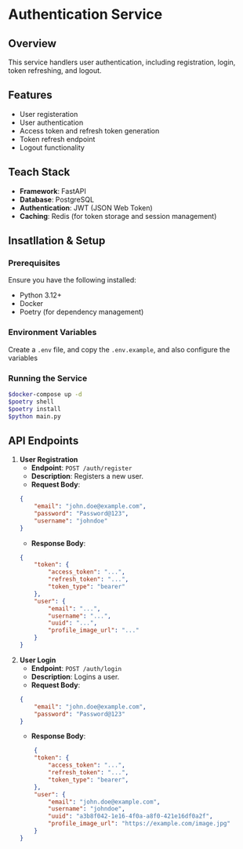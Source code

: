 # Authentication Service
## Overview
This service handlers user authentication, including registration, login, token refreshing, and logout.

## Features
- User registeration
- User authentication
- Access token and refresh token generation
- Token refresh endpoint
- Logout functionality

## Teach Stack
- **Framework**: FastAPI
- **Database**: PostgreSQL
- **Authentication**: JWT (JSON Web Token)
- **Caching**: Redis (for token storage and session management)

## Insatllation & Setup
### Prerequisites
Ensure you have the following installed:
- Python 3.12+
- Docker
- Poetry (for dependency management)

### Environment Variables
Create a `.env` file, and copy the `.env.example`, and also configure the variables

### Running the Service
```bash
$docker-compose up -d
$poetry shell
$poetry install
$python main.py
```

## API Endpoints
1. **User Registration**
    - **Endpoint**: `POST /auth/register`
    - **Description**: Registers a new user.
    - **Request Body**:
    ```json
    {
        "email": "john.doe@example.com",
        "password": "Password@123",
        "username": "johndoe"
    }
    ```
    - **Response Body**:
    ```json
    {
        "token": {
            "access_token": "...",
            "refresh_token": "...",
            "token_type": "bearer"
        },
        "user": {
            "email": "...",
            "username": "...",
            "uuid": "...",
            "profile_image_url": "..."
        }
    }
    ```
2. **User Login**
    - **Endpoint**: `POST /auth/login`
    - **Description**: Logins a user.
    - **Request Body**:
    ```json
    {
        "email": "john.doe@example.com",
        "password": "Password@123"
    }
    ```
    - **Response Body**:
    ```json
        {
        "token": {
            "access_token": "...",
            "refresh_token": "...",
            "token_type": "bearer",
        },
        "user": {
            "email": "john.doe@example.com",
            "username": "johndoe",
            "uuid": "a3b8f042-1e16-4f0a-a8f0-421e16df0a2f",
            "profile_image_url": "https://example.com/image.jpg"
        }
    }
    ```